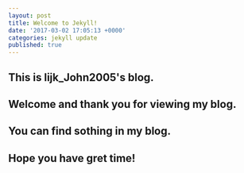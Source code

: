 ```yaml
---
layout: post
title: Welcome to Jekyll!
date: '2017-03-02 17:05:13 +0000'
categories: jekyll update
published: true
---
```

## This is lijk_John2005's blog.
## Welcome and thank you for viewing my blog.
## You can find sothing in my blog.
## Hope you have  gret time!
